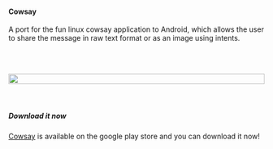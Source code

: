 

#### Cowsay
A port for the fun linux cowsay application to Android, which allows the user to share the message in raw text format or as an image using intents.

<br><br>
<div style="display: flex; justify-content: center;">
    <img src="/projects/cowsay/cowsay_view.png" style="width: 100%; max-width: 800px;" />
</div>
<br><br>

##### Download it now
[Cowsay](https://play.google.com/store/apps/details?id=cowsay.andriod.tutkowskim.androidcowsay) is available on the google play store and you can download it now!

